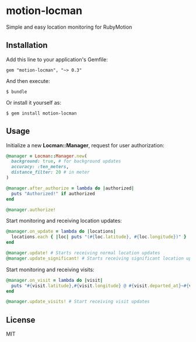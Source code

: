 # motion-locman

Simple and easy location monitoring for RubyMotion

## Installation

Add this line to your application's Gemfile:

    gem "motion-locman", "~> 0.3"

And then execute:

    $ bundle

Or install it yourself as:

    $ gem install motion-locman

## Usage

Initialize a new **Locman::Manager**, request for user authorization:

```ruby
@manager = Locman::Manager.new(
  background: true, # for background updates
  accuracy: :ten_meters,
  distance_filter: 20 # in meter
)

@manager.after_authorize = lambda do |authorized|
  puts "Authorized!" if authorized
end

@manager.authorize!
```

Start monitoring and receiving location updates:

```ruby
@manager.on_update = lambda do |locations|
  locations.each { |loc| puts "(#{loc.latitude}, #{loc.longitude})" }
end

@manager.update! # Starts receiving normal location updates
@manager.update_significant! # Starts receiving significant location updates
```

Start monitoring and receiving visits:

```ruby
@manager.on_visit = lambda do |visit|
  puts "#{visit.latitude},#{visit.longitude} @ #{visit.departed_at}~#{visit.arrived_at}"
end

@manager.update_visits! # Start receiving visit updates
```

## License

MIT
